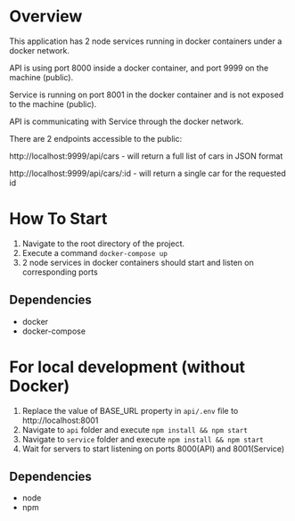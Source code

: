 # Overview

This application has 2 node services running in docker containers under a docker network. 

API is using port 8000 inside a docker container, and port 9999 on the machine (public).

Service is running on port 8001 in the docker container and is not exposed to the machine (public).

API is communicating with Service through the docker network.

There are 2 endpoints accessible to the public:

http://localhost:9999/api/cars - will return a full list of cars in JSON format

http://localhost:9999/api/cars/:id - will return a single car for the requested id

# How To Start
1. Navigate to the root directory of the project.
2. Execute a command `docker-compose up`
3. 2 node services in docker containers should start and listen on corresponding ports

## Dependencies
- docker
- docker-compose

# For local development (without Docker)
1. Replace the value of BASE_URL property in `api/.env` file to http://localhost:8001
2. Navigate to `api` folder and execute `npm install && npm start`
3. Navigate to `service` folder and execute `npm install && npm start`
4. Wait for servers to start listening on ports 8000(API) and 8001(Service)

## Dependencies
- node
- npm